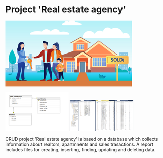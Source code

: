 # Project 'Real estate agency'
<img src="Images/Real estate agency.jpg"  width="400">

<img src="Images/Project's diagram.png"  width="200"> <img src="Images/Filled tables.png"  width="200">

CRUD project 'Real estate agency' is based on a database which  collects information about realtors, apartmnents and sales trasactions.
A report includes files for creating, inserting, finding, updating and deleting data. 
